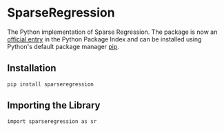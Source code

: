 # SparseRegression
The Python implementation of Sparse Regression.
The package is now an <a href="https://pypi.org/project/sparseregression/">official entry</a> in the Python Package Index and can be installed using Python's default package manager <a href="https://pypi.org/project/pip/">pip</a>.</p>

## Installation
```python3
pip install sparseregression
```

## Importing the Library
```python3
import sparseregression as sr
```
